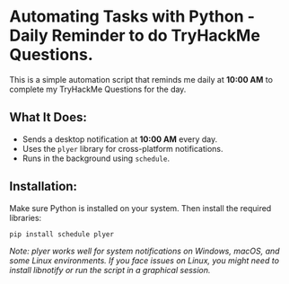# Automating Tasks with Python - Daily Reminder to do TryHackMe Questions.

This is a simple automation script that reminds me daily at **10:00 AM** to complete my TryHackMe Questions for the day.

## What It Does:
- Sends a desktop notification at **10:00 AM** every day.
- Uses the `plyer` library for cross-platform notifications.
- Runs in the background using `schedule`.

## Installation:

Make sure Python is installed on your system. Then install the required libraries:

``
pip install schedule plyer
``

_Note: plyer works well for system notifications on Windows, macOS, and some Linux environments. If you face issues on Linux, you might need to install libnotify or run the script in a graphical session._
